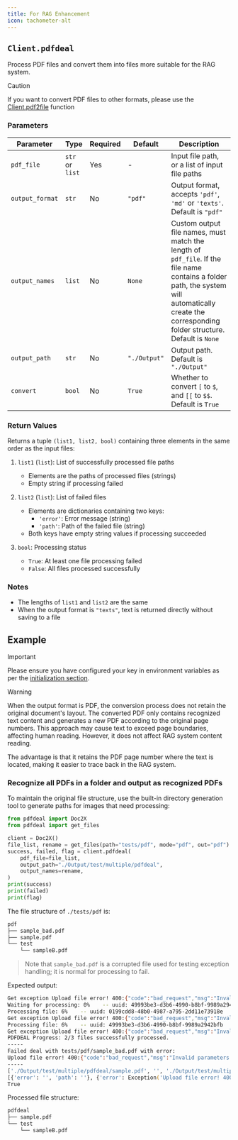 ```yaml
---
title: For RAG Enhancement
icon: tachometer-alt
---
```


## `Client.pdfdeal`

Process PDF files and convert them into files more suitable for the RAG system.

> [!caution]
> If you want to convert PDF files to other formats, please use the [Client.pdf2file](2.md) function

### Parameters

| Parameter | Type | Required | Default | Description |
|-----------|------|----------|---------|-------------|
| `pdf_file` | `str` or `list` | Yes | - | Input file path, or a list of input file paths |
| `output_format` | `str` | No | `"pdf"` | Output format, accepts `'pdf'`, `'md'` or `'texts'`. Default is `"pdf"` |
| `output_names` | `list` | No | `None` | Custom output file names, must match the length of `pdf_file`. If the file name contains a folder path, the system will automatically create the corresponding folder structure. Default is `None` |
| `output_path` | `str` | No | `"./Output"` | Output path. Default is `"./Output"` |
| `convert` | `bool` | No | `True` | Whether to convert `[` to `$`, and `[[` to `$$`. Default is `True` |

### Return Values

Returns a tuple `(list1, list2, bool)` containing three elements in the same order as the input files:

1. `list1` (`list`): List of successfully processed file paths
   - Elements are the paths of processed files (strings)
   - Empty string if processing failed

2. `list2` (`list`): List of failed files
   - Elements are dictionaries containing two keys:
     - `'error'`: Error message (string)
     - `'path'`: Path of the failed file (string)
   - Both keys have empty string values if processing succeeded

3. `bool`: Processing status
   - `True`: At least one file processing failed
   - `False`: All files processed successfully

### Notes

- The lengths of `list1` and `list2` are the same
- When the output format is `"texts"`, text is returned directly without saving to a file

## Example

> [!important]
> Please ensure you have configured your key in environment variables as per the [initialization section](Init.md).

> [!warning]
> When the output format is PDF, the conversion process does not retain the original document's layout. The converted PDF only contains recognized text content and generates a new PDF according to the original page numbers. This approach may cause text to exceed page boundaries, affecting human reading. However, it does not affect RAG system content reading.
>
> The advantage is that it retains the PDF page number where the text is located, making it easier to trace back in the RAG system.

### Recognize all PDFs in a folder and output as recognized PDFs

To maintain the original file structure, use the built-in directory generation tool to generate paths for images that need processing:

```python
from pdfdeal import Doc2X
from pdfdeal import get_files

client = Doc2X()
file_list, rename = get_files(path="tests/pdf", mode="pdf", out="pdf")
success, failed, flag = client.pdfdeal(
    pdf_file=file_list,
    output_path="./Output/test/multiple/pdfdeal",
    output_names=rename,
)
print(success)
print(failed)
print(flag)
```
The file structure of `./tests/pdf` is:
```zsh
pdf
├── sample_bad.pdf
├── sample.pdf
└── test
    └── sampleB.pdf
```

> Note that `sample_bad.pdf` is a corrupted file used for testing exception handling; it is normal for processing to fail.

Expected output:

```zsh
Get exception Upload file error! 400:{"code":"bad_request","msg":"Invalid parameters or bad request"}. Retrying in 1 second.
Waiting for processing: 0%    -- uuid: 49993be3-d3b6-4990-b8bf-9989a2942bfb
Processing file: 6%    -- uuid: 0199cdd8-48b0-4987-a795-2dd11e73918e
Get exception Upload file error! 400:{"code":"bad_request","msg":"Invalid parameters or bad request"}. Retrying in 2 seconds.
Processing file: 6%    -- uuid: 49993be3-d3b6-4990-b8bf-9989a2942bfb
Get exception Upload file error! 400:{"code":"bad_request","msg":"Invalid parameters or bad request"}. Retrying in 4 seconds.
PDFDEAL Progress: 2/3 files successfully processed.
-----
Failed deal with tests/pdf/sample_bad.pdf with error:
Upload file error! 400:{"code":"bad_request","msg":"Invalid parameters or bad request"}
-----
['./Output/test/multiple/pdfdeal/sample.pdf', '', './Output/test/multiple/pdfdeal/test/sampleB.pdf']
[{'error': '', 'path': ''}, {'error': Exception('Upload file error! 400:{"code":"bad_request","msg":"Invalid parameters or bad request"}'), 'path': 'tests/pdf/sample_bad.pdf'}, {'error': '', 'path': ''}]
True
```

Processed file structure:

```zsh
pdfdeal
├── sample.pdf
└── test
    └── sampleB.pdf
```